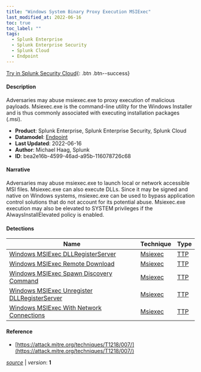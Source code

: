 ```yaml
---
title: "Windows System Binary Proxy Execution MSIExec"
last_modified_at: 2022-06-16
toc: true
toc_label: ""
tags:
  - Splunk Enterprise
  - Splunk Enterprise Security
  - Splunk Cloud
  - Endpoint
---
```


[Try in Splunk Security Cloud](https://www.splunk.com/en_us/cyber-security.html){: .btn .btn--success}

#### Description

Adversaries may abuse msiexec.exe to proxy execution of malicious payloads. Msiexec.exe is the command-line utility for the Windows Installer and is thus commonly associated with executing installation packages (.msi).

- **Product**: Splunk Enterprise, Splunk Enterprise Security, Splunk Cloud
- **Datamodel**: [Endpoint](https://docs.splunk.com/Documentation/CIM/latest/User/Endpoint)
- **Last Updated**: 2022-06-16
- **Author**: Michael Haag, Splunk
- **ID**: bea2e16b-4599-46ad-a95b-116078726c68

#### Narrative

Adversaries may abuse msiexec.exe to launch local or network accessible MSI files. Msiexec.exe can also execute DLLs. Since it may be signed and native on Windows systems, msiexec.exe can be used to bypass application control solutions that do not account for its potential abuse. Msiexec.exe execution may also be elevated to SYSTEM privileges if the AlwaysInstallElevated policy is enabled.

#### Detections

| Name        | Technique   | Type         |
| ----------- | ----------- |--------------|
| [Windows MSIExec DLLRegisterServer](/endpoint/windows_msiexec_dllregisterserver/) | [Msiexec](/tags/#msiexec) | [TTP](https://github.com/splunk/security_content/wiki/Detection-Analytic-Types) |
| [Windows MSIExec Remote Download](/endpoint/windows_msiexec_remote_download/) | [Msiexec](/tags/#msiexec) | [TTP](https://github.com/splunk/security_content/wiki/Detection-Analytic-Types) |
| [Windows MSIExec Spawn Discovery Command](/endpoint/windows_msiexec_spawn_discovery_command/) | [Msiexec](/tags/#msiexec) | [TTP](https://github.com/splunk/security_content/wiki/Detection-Analytic-Types) |
| [Windows MSIExec Unregister DLLRegisterServer](/endpoint/windows_msiexec_unregister_dllregisterserver/) | [Msiexec](/tags/#msiexec) | [TTP](https://github.com/splunk/security_content/wiki/Detection-Analytic-Types) |
| [Windows MSIExec With Network Connections](/endpoint/windows_msiexec_with_network_connections/) | [Msiexec](/tags/#msiexec) | [TTP](https://github.com/splunk/security_content/wiki/Detection-Analytic-Types) |

#### Reference

* [https://attack.mitre.org/techniques/T1218/007/](https://attack.mitre.org/techniques/T1218/007/)



[*source*](https://github.com/splunk/security_content/tree/develop/stories/windows_system_binary_proxy_execution_msiexec.yml) \| *version*: **1**